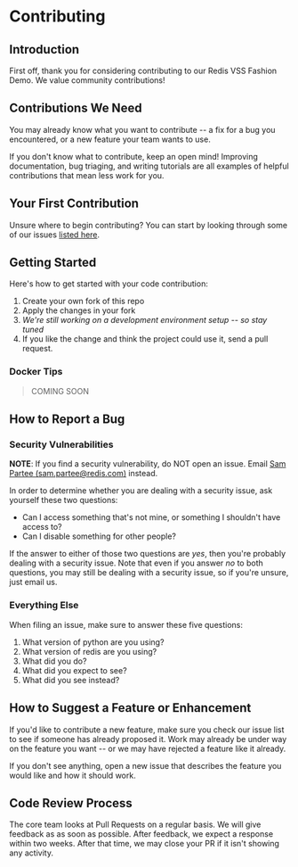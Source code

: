 # Contributing

## Introduction

First off, thank you for considering contributing to our Redis VSS Fashion Demo. We value
community contributions!

## Contributions We Need

You may already know what you want to contribute \-- a fix for a bug you
encountered, or a new feature your team wants to use.

If you don't know what to contribute, keep an open mind! Improving
documentation, bug triaging, and writing tutorials are all examples of
helpful contributions that mean less work for you.

## Your First Contribution

Unsure where to begin contributing? You can start by looking through some of our issues [listed here](https://github.com/redis-developer/redis-product-search).

## Getting Started

Here's how to get started with your code contribution:

1.  Create your own fork of this repo
2.  Apply the changes in your fork
3.  _We're still working on a development environment setup -- so stay tuned_
4.  If you like the change and think the project could use it, send a
    pull request.

### Docker Tips

>COMING SOON

## How to Report a Bug

### Security Vulnerabilities

**NOTE**: If you find a security vulnerability, do NOT open an issue.
Email [Sam Partee (<sam.partee@redis.com>)](mailto:sam.partee@redis.com) instead.

In order to determine whether you are dealing with a security issue, ask
yourself these two questions:

-   Can I access something that's not mine, or something I shouldn't
    have access to?
-   Can I disable something for other people?

If the answer to either of those two questions are *yes*, then you're
probably dealing with a security issue. Note that even if you answer
*no*  to both questions, you may still be dealing with a security
issue, so if you're unsure, just email us.

### Everything Else

When filing an issue, make sure to answer these five questions:

1.  What version of python are you using?
2.  What version of redis are you using?
3.  What did you do?
4.  What did you expect to see?
5.  What did you see instead?

## How to Suggest a Feature or Enhancement

If you'd like to contribute a new feature, make sure you check our
issue list to see if someone has already proposed it. Work may already
be under way on the feature you want -- or we may have rejected a
feature like it already.

If you don't see anything, open a new issue that describes the feature
you would like and how it should work.

## Code Review Process

The core team looks at Pull Requests on a regular basis. We will give
feedback as as soon as possible. After feedback, we expect a response
within two weeks. After that time, we may close your PR if it isn't
showing any activity.